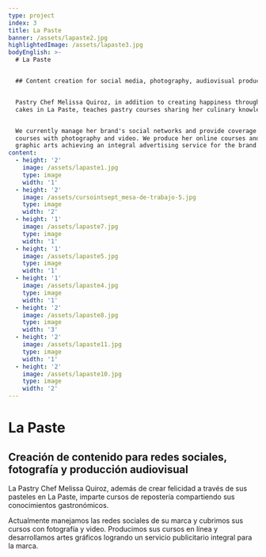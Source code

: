 ```yaml
---
type: project
index: 3
title: La Paste
banner: /assets/lapaste2.jpg
highlightedImage: /assets/lapaste3.jpg
bodyEnglish: >-
  # La Paste


  ## Content creation for social media, photography, audiovisual production


  Pastry Chef Melissa Quiroz, in addition to creating happiness through her
  cakes in La Paste, teaches pastry courses sharing her culinary knowledge.


  We currently manage her brand's social networks and provide coverage for her
  courses with photography and video. We produce her online courses and develop
  graphic arts achieving an integral advertising service for the brand.
content:
  - height: '2'
    image: /assets/lapaste1.jpg
    type: image
    width: '1'
  - height: '2'
    image: /assets/cursointsept_mesa-de-trabajo-5.jpg
    type: image
    width: '2'
  - height: '1'
    image: /assets/lapaste7.jpg
    type: image
    width: '1'
  - height: '1'
    image: /assets/lapaste5.jpg
    type: image
    width: '1'
  - height: '1'
    image: /assets/lapaste4.jpg
    type: image
    width: '1'
  - height: '2'
    image: /assets/lapaste8.jpg
    type: image
    width: '3'
  - height: '2'
    image: /assets/lapaste11.jpg
    type: image
    width: '1'
  - height: '2'
    image: /assets/lapaste10.jpg
    type: image
    width: '2'
---
```

# La Paste

## Creación de contenido para redes sociales, fotografía y producción audiovisual

La Pastry Chef Melissa Quiroz, además de crear felicidad a través de sus pasteles en La Paste, imparte cursos de repostería compartiendo sus conocimientos gastronómicos. 

Actualmente manejamos las redes sociales de su marca y cubrimos sus cursos con fotografía y video. Producimos sus cursos en línea y desarrollamos artes gráficos logrando un servicio publicitario integral para la marca.
